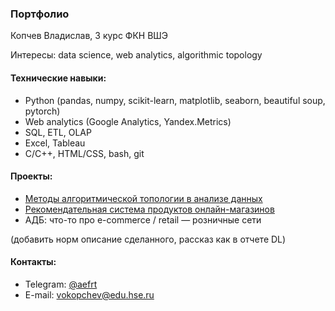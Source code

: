 ### Портфолио

Копчев Владислав, 3 курс ФКН ВШЭ

Интересы: data science, web analytics, algorithmic topology

#### Технические навыки:

- Python (pandas, numpy, scikit-learn, matplotlib, seaborn, beautiful soup, pytorch)
- Web analytics (Google Analytics, Yandex.Metrics)
- SQL, ETL, OLAP
- Excel, Tableau
- C/C++, HTML/CSS, bash, git

#### Проекты:

- [Методы алгоритмической топологии в анализе данных](https://github.com/aefrt/project-topology)
- [Рекомендательная система продуктов онлайн-магазинов](https://github.com/aefrt/database-theory)
- АДБ: что-то про e-commerce / retail — розничные сети

(добавить норм описание сделанного, рассказ как в отчете DL)

#### Контакты:

- Telegram: [@aefrt](https://t.me/aefrt)
- E-mail: vokopchev@edu.hse.ru
